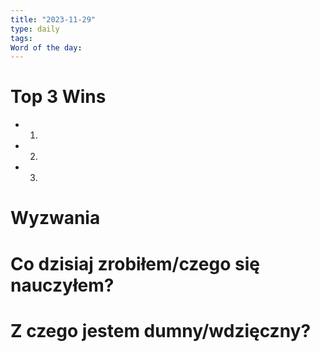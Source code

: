 ```yaml
---
title: "2023-11-29"
type: daily
tags: 
Word of the day:
---
```

# Top 3 Wins
- 1.
- 2.
- 3.

# Wyzwania


# Co dzisiaj zrobiłem/czego się nauczyłem?

# Z czego jestem dumny/wdzięczny?

